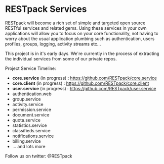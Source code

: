 # RESTpack Services

RESTpack will become a rich set of simple and targeted open source RESTful services and related gems. Using these services in your own applications will allow you to focus on your core functionality, not having to worry about the usual application plumbing such as authentication, users profiles, groups, logging, activity streams etc...

This project is in it's early days. We're currently in the process of extracting the individual services from some of our private repos.

Project Service Timeline:

 * **core.service** (in progress) : https://github.com/RESTpack/core.service
 * **core.client** (in progress) : https://github.com/RESTpack/core.client
 * **user.service** (in progress) : https://github.com/RESTpack/user.service
 * authentication.web
 * group.service
 * activity.service
 * permission.service
 * document.service
 * quota.service
 * statistics.service
 * classifieds.service
 * notifications.service
 * billing.service
 * ... and lots more

Follow us on twitter: @RESTpack

